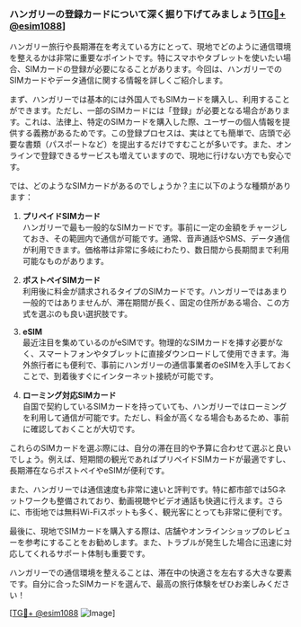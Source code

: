 ### ハンガリーの登録カードについて深く掘り下げてみましょう[[TG💪+ @esim1088](https://t.me/s/esim1088)]

ハンガリー旅行や長期滞在を考えている方にとって、現地でどのように通信環境を整えるかは非常に重要なポイントです。特にスマホやタブレットを使いたい場合、SIMカードの登録が必要になることがあります。今回は、ハンガリーでのSIMカードやデータ通信に関する情報を詳しくご紹介します。

まず、ハンガリーでは基本的には外国人でもSIMカードを購入し、利用することができます。ただし、一部のSIMカードには「登録」が必要となる場合があります。これは、法律上、特定のSIMカードを購入した際、ユーザーの個人情報を提供する義務があるためです。この登録プロセスは、実はとても簡単で、店頭で必要な書類（パスポートなど）を提出するだけですむことが多いです。また、オンラインで登録できるサービスも増えていますので、現地に行けない方でも安心です。

では、どのようなSIMカードがあるのでしょうか？主に以下のような種類があります：

1. **プリペイドSIMカード**  
   ハンガリーで最も一般的なSIMカードです。事前に一定の金額をチャージしておき、その範囲内で通信が可能です。通常、音声通話やSMS、データ通信が利用できます。価格帯は非常に多岐にわたり、数日間から長期間まで利用可能なものがあります。

2. **ポストペイSIMカード**  
   利用後に料金が請求されるタイプのSIMカードです。ハンガリーではあまり一般的ではありませんが、滞在期間が長く、固定の住所がある場合、この方式を選ぶのも良い選択肢です。

3. **eSIM**  
   最近注目を集めているのがeSIMです。物理的なSIMカードを挿す必要がなく、スマートフォンやタブレットに直接ダウンロードして使用できます。海外旅行者にも便利で、事前にハンガリーの通信事業者のeSIMを入手しておくことで、到着後すぐにインターネット接続が可能です。

4. **ローミング対応SIMカード**  
   自国で契約しているSIMカードを持っていても、ハンガリーではローミングを利用して通信が可能です。ただし、料金が高くなる場合もあるため、事前に確認しておくことが大切です。

これらのSIMカードを選ぶ際には、自分の滞在目的や予算に合わせて選ぶと良いでしょう。例えば、短期間の観光であればプリペイドSIMカードが最適ですし、長期滞在ならポストペイやeSIMが便利です。

また、ハンガリーでは通信速度も非常に速いと評判です。特に都市部では5Gネットワークも整備されており、動画視聴やビデオ通話も快適に行えます。さらに、市街地では無料Wi-Fiスポットも多く、観光客にとっても非常に便利です。

最後に、現地でSIMカードを購入する際は、店舗やオンラインショップのレビューを参考にすることをお勧めします。また、トラブルが発生した場合に迅速に対応してくれるサポート体制も重要です。

ハンガリーでの通信環境を整えることは、滞在中の快適さを左右する大きな要素です。自分に合ったSIMカードを選んで、最高の旅行体験をぜひお楽しみください！

[[TG💪+ @esim1088](https://t.me/s/esim1088) ![Image](https://i.postimg.cc/Y0z9fWf4/image.png)]